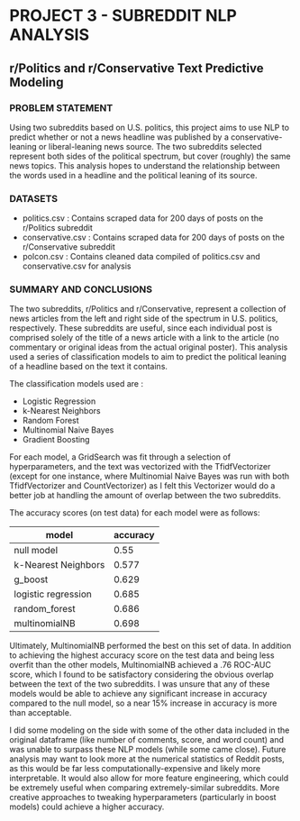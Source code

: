 PROJECT 3 - SUBREDDIT NLP ANALYSIS
=
## r/Politics and r/Conservative Text Predictive Modeling

### PROBLEM STATEMENT
Using two subreddits based on U.S. politics, this project aims to use NLP to predict whether or not a news headline was published by a conservative-leaning or liberal-leaning news source. The two subreddits selected represent both sides of the political spectrum, but cover (roughly) the same news topics. This analysis hopes to understand the relationship between the words used in a headline and the political leaning of its source.

### DATASETS

- politics.csv : Contains scraped data for 200 days of posts on the r/Politics subreddit
- conservative.csv : Contains scraped data for 200 days of posts on the r/Conservative subreddit
- polcon.csv : Contains cleaned data compiled of politics.csv and conservative.csv for analysis

### SUMMARY AND CONCLUSIONS 

The two subreddits, r/Politics and r/Conservative, represent a collection of news articles from the left and right side of the spectrum in U.S. politics, respectively. These subreddits are useful, since each individual post is comprised solely of the title of a news article with a link to the article (no commentary or original ideas from the actual original poster). This analysis used a series of classification models to aim to predict the political leaning of a headline based on the text it contains.

The classification models used are :
- Logistic Regression
- k-Nearest Neighbors
- Random Forest
- Multinomial Naive Bayes
- Gradient Boosting

For each model, a GridSearch was fit through a selection of hyperparameters, and the text was vectorized with the TfidfVectorizer (except for one instance, where Multinomial Naive Bayes was run with both TfidfVectorizer and CountVectorizer) as I felt this Vectorizer would do a better job at handling the amount of overlap between the two subreddits.

The accuracy scores (on test data) for each model were as follows:

|model|accuracy|
|---|---|
|null model|0.55|
|k-Nearest Neighbors|0.577|
|g_boost|0.629|
|logistic regression|0.685|
|random_forest|0.686|
|multinomialNB|0.698|

Ultimately, MultinomialNB performed the best on this set of data. In addition to achieving the highest accuracy score on the test data and being less overfit than the other models, MultinomialNB achieved a .76 ROC-AUC score, which I found to be satisfactory considering the obvious overlap between the text of the two subreddits. I was unsure that any of these models would be able to achieve any significant increase in accuracy compared to the null model, so a near 15% increase in accuracy is more than acceptable.

I did some modeling on the side with some of the other data included in the original dataframe (like number of comments, score, and word count) and was unable to surpass these NLP models (while some came close). Future analysis may want to look more at the numerical statistics of Reddit posts, as this would be far less computationally-expensive and likely more interpretable. It would also allow for more feature engineering, which could be extremely useful when comparing extremely-similar subreddits. More creative approaches to tweaking hyperparameters (particularly in boost models) could achieve a higher accuracy. 